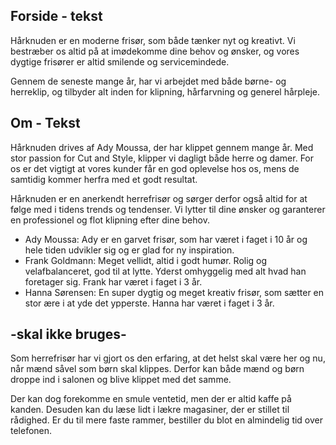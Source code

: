 ## Forside - tekst
Hårknuden er en moderne frisør, som både tænker nyt og kreativt. Vi bestræber os altid på at imødekomme dine behov og ønsker, og vores dygtige frisører er altid smilende og servicemindede.

Gennem de seneste mange år, har vi arbejdet med både børne- og herreklip, og tilbyder alt inden for klipning, hårfarvning og generel hårpleje.


## Om - Tekst

Hårknuden drives af Ady Moussa, der har klippet gennem mange år. Med stor passion for Cut and Style, klipper vi dagligt både herre og damer. For os er det vigtigt at vores kunder får en god oplevelse hos os, mens de samtidig kommer herfra med et godt resultat.

Hårknuden er en anerkendt herrefrisør og sørger derfor også altid for at følge med i tidens trends og tendenser. Vi lytter til dine ønsker og garanterer en professionel og flot klipning efter dine behov.

- Ady Moussa: Ady er en garvet frisør, som har været i faget i 10 år og hele tiden udvikler sig og er glad for ny inspiration. 
- Frank Goldmann: Meget vellidt, altid i godt humør. Rolig og velafbalanceret, god til at lytte. Yderst omhyggelig med alt hvad han foretager sig. Frank har været i faget i 3 år. 
- Hanna Sørensen: En super dygtig og meget kreativ frisør, som sætter en stor ære i at yde det ypperste. Hanna har været i faget i 3 år.

## -skal ikke bruges-  

Som herrefrisør har vi gjort os den erfaring, at det helst skal være her og nu, når mænd såvel som børn skal klippes. Derfor kan både mænd og børn droppe ind i salonen og blive klippet med det samme.

Der kan dog forekomme en smule ventetid, men der er altid kaffe på kanden. Desuden kan du læse lidt i lækre magasiner, der er stillet til rådighed. Er du til mere faste rammer, bestiller du blot en almindelig tid over telefonen.
